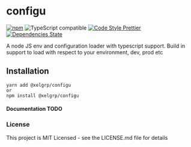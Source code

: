 # configu
[![npm](https://img.shields.io/npm/v/@xelgrp/configu.svg)](https://www.npmjs.com/package/@xelgrp/configu)
![TypeScript compatible](https://img.shields.io/badge/typescript-compatible-brightgreen.svg)
[![Code Style Prettier](https://img.shields.io/badge/code_style-prettier-ff69b4.svg?style=flat-square)](https://github.com/prettier/prettier)
[![Dependencies State](https://david-dm.org/mernxl/configu.svg)](https://david-dm.org/mernxl/configu)

A node JS env and configuration loader with typescript support. Build in support to load with respect to your environment, dev, prod etc

## Installation
```
yarn add @xelgrp/configu
or
npm install @xelgrp/configu
```

#### Documentation TODO


### License
This project is MIT Licensed - see the LICENSE.md file for details

